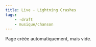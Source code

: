 ```yaml
---
title: Live - Lightning Crashes
tags:
    - -draft
    - musique/chanson
---
```


Page créée automatiquement, mais vide.
